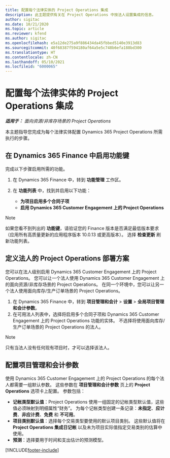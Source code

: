 ```yaml
---
title: 配置每个法律实体的 Project Operations 集成
description: 此主题提供有关在 Project Operations 中按法人设置集成的信息。
author: sigitac
ms.date: 10/21/2020
ms.topic: article
ms.reviewer: kfend
ms.author: sigitac
ms.openlocfilehash: e5a12de275a9f886434da45fbbed5140e3913d83
ms.sourcegitcommit: 40f68387f594180af64a5e5c748b6efa188bd300
ms.translationtype: HT
ms.contentlocale: zh-CN
ms.lasthandoff: 05/10/2021
ms.locfileid: "6000065"
---
```

# <a name="configure-project-operations-integration-per-legal-entity"></a>配置每个法律实体的 Project Operations 集成 

_**适用于：** 面向资源/非库存场景的 Project Operations_

本主题指导您完成为每个法律实体配置 Dynamics 365 Project Operations 所需执行的步骤。

## <a name="enable-feature-keys-in-dynamics-365-finance"></a>在 Dynamics 365 Finance 中启用功能键

完成以下步骤启用所需的功能。

1. 在 Dynamics 365 Finance 中，转到 **功能管理** 工作区。
2. 在 **功能列表** 中，找到并启用以下功能：
  
    - **为项目启用多个合同子项**
    - **启用 Dynamics 365 Customer Engagement 上的 Project Operations**

> [!NOTE]
> 如果您看不到列出的 **功能键**，请验证您的 Finance 版本是否满足最低版本要求（应用所有高质量更新的应用程序版本 10.0.13 或更高版本）。 选择 **检查更新** 刷新功能列表。

## <a name="define-the-project-operations-deployment-scenario-for-a-legal-entity"></a>定义法人的 Project Operations 部署方案

您可以在法人级别启用 Dynamics 365 Customer Engagement 上的 Project Operations。 您可以让一个法人使用 Dynamics 365 Customer Engagement 上的面向资源/非库存场景的 Project Operations。 在同一个环境中，您可以让另一个法人使用面向库存/生产订单场景的 Project Operations。

1. 在 Dynamics 365 Finance 中，转到 **项目管理和会计** > **设置** > **全局项目管理和会计参数**。
2. 在可用法人列表中，选择将启用多个合同子项和 Dynamics 365 Customer Engagement 上的 Project Operations 功能的实体。 不选择将使用面向库存/生产订单场景的 Project Operations 的法人。

> [!NOTE]
> 只有当法人没有任何现有项目时，才可以选择该法人。

## <a name="configure-project-management-and-accounting-parameters"></a>配置项目管理和会计参数

使用 Dynamics 365 Customer Engagement 上的 Project Operations 的每个法人都需要一组默认参数。 这些参数在 **项目管理和会计参数** 页上的 **Project Operations** 选项卡上配置。 参数包括：

  - **记帐类型默认值**：Project Operations 使用一组固定的记帐类型默认值，这些值必须映射到明细属性“财务”。 为每个记帐类型创建一条记录：**未指定**、**应计费**、**非应计费**、**免费** 和 **不可用**。
  - **项目类别默认值**：选择每个交易类型要使用的默认项目类别。 这些默认值将在 **Project Operations 集成日记帐** 以及未为项目实际值指定交易类别的估算中使用。
  - **预测**：选择要用于时间和支出估计的预测模型。


[!INCLUDE[footer-include](../includes/footer-banner.md)]